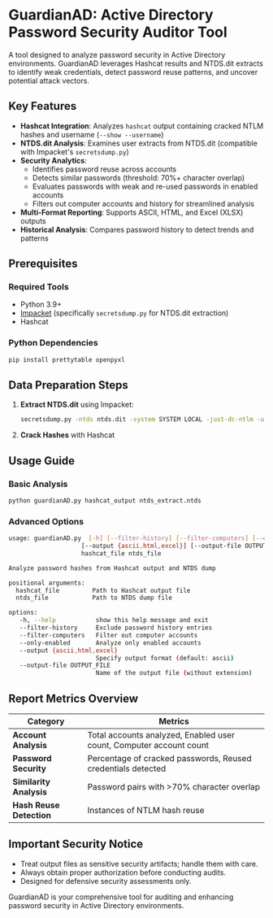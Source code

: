 
# GuardianAD: Active Directory Password Security Auditor Tool

A tool designed to analyze password security in Active Directory environments. GuardianAD leverages Hashcat results and NTDS.dit extracts to identify weak credentials, detect password reuse patterns, and uncover potential attack vectors.

## Key Features
- **Hashcat Integration**: Analyzes `hashcat` output containing cracked NTLM hashes and username (`--show --username`)
- **NTDS.dit Analysis**: Examines user extracts from NTDS.dit (compatible with Impacket's `secretsdump.py`)
- **Security Analytics**:
  - Identifies password reuse across accounts
  - Detects similar passwords (threshold: 70%+ character overlap)
  - Evaluates passwords with weak and re-used passwords in enabled accounts
  - Filters out computer accounts and history for streamlined analysis
- **Multi-Format Reporting**: Supports ASCII, HTML, and Excel (XLSX) outputs
- **Historical Analysis**: Compares password history to detect trends and patterns

## Prerequisites
### Required Tools
- Python 3.9+
- [Impacket](https://github.com/fortra/impacket) (specifically `secretsdump.py` for NTDS.dit extraction)
- Hashcat

### Python Dependencies
```bash
pip install prettytable openpyxl
```

## Data Preparation Steps
1. **Extract NTDS.dit** using Impacket:
   ```bash
   secretsdump.py -ntds ntds.dit -system SYSTEM LOCAL -just-dc-ntlm -user-status -history -outputfile ntds_extract
   ```
2. **Crack Hashes** with Hashcat

## Usage Guide
### Basic Analysis
```bash
python guardianAD.py hashcat_output ntds_extract.ntds
```

### Advanced Options
```bash
usage: guardianAD.py  [-h] [--filter-history] [--filter-computers] [--only-enabled]
                    [--output {ascii,html,excel}] [--output-file OUTPUT_FILE]
                    hashcat_file ntds_file

Analyze password hashes from Hashcat output and NTDS dump

positional arguments:
  hashcat_file         Path to Hashcat output file
  ntds_file            Path to NTDS dump file

options:
   -h, --help           show this help message and exit
   --filter-history     Exclude password history entries
   --filter-computers   Filter out computer accounts
   --only-enabled       Analyze only enabled accounts
   --output {ascii,html,excel}
                        Specify output format (default: ascii)
   --output-file OUTPUT_FILE
                        Name of the output file (without extension)
```

## Report Metrics Overview
| **Category**            | **Metrics**                                                                 |
|-------------------------|-----------------------------------------------------------------------------|
| **Account Analysis**    | Total accounts analyzed, Enabled user count, Computer account count       |
| **Password Security**   | Percentage of cracked passwords, Reused credentials detected             |
| **Similarity Analysis** | Password pairs with >70% character overlap                                |
| **Hash Reuse Detection**| Instances of NTLM hash reuse                                              |

## Important Security Notice
- Treat output files as sensitive security artifacts; handle them with care.
- Always obtain proper authorization before conducting audits.
- Designed for defensive security assessments only.

GuardianAD is your comprehensive tool for auditing and enhancing password security in Active Directory environments.
